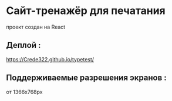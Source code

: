 # Сайт-тренажёр для печатания

проект создан на React

## Деплой :

https://Crede322.github.io/typetest/

## Поддерживаемые разрешения экранов :

от 1366х768px
